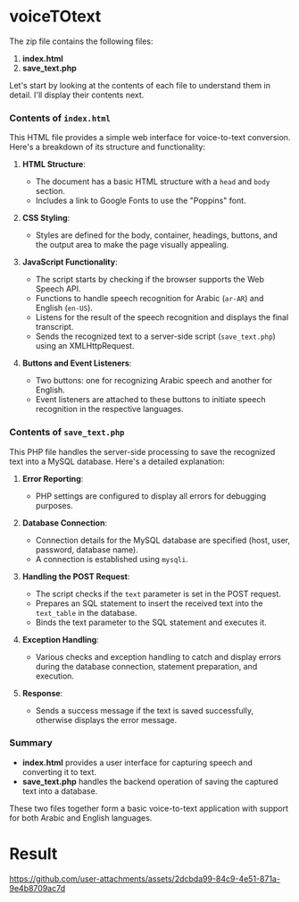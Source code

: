 # voiceTOtext

The zip file contains the following files:

1. **index.html**
2. **save_text.php**

Let's start by looking at the contents of each file to understand them in detail. I'll display their contents next.

### Contents of `index.html`

This HTML file provides a simple web interface for voice-to-text conversion. Here's a breakdown of its structure and functionality:

1. **HTML Structure**:
    - The document has a basic HTML structure with a `head` and `body` section.
    - Includes a link to Google Fonts to use the "Poppins" font.

2. **CSS Styling**:
    - Styles are defined for the body, container, headings, buttons, and the output area to make the page visually appealing.

3. **JavaScript Functionality**:
    - The script starts by checking if the browser supports the Web Speech API.
    - Functions to handle speech recognition for Arabic (`ar-AR`) and English (`en-US`).
    - Listens for the result of the speech recognition and displays the final transcript.
    - Sends the recognized text to a server-side script (`save_text.php`) using an XMLHttpRequest.

4. **Buttons and Event Listeners**:
    - Two buttons: one for recognizing Arabic speech and another for English.
    - Event listeners are attached to these buttons to initiate speech recognition in the respective languages.

### Contents of `save_text.php`

This PHP file handles the server-side processing to save the recognized text into a MySQL database. Here's a detailed explanation:

1. **Error Reporting**:
    - PHP settings are configured to display all errors for debugging purposes.

2. **Database Connection**:
    - Connection details for the MySQL database are specified (host, user, password, database name).
    - A connection is established using `mysqli`.

3. **Handling the POST Request**:
    - The script checks if the `text` parameter is set in the POST request.
    - Prepares an SQL statement to insert the received text into the `text_table` in the database.
    - Binds the text parameter to the SQL statement and executes it.

4. **Exception Handling**:
    - Various checks and exception handling to catch and display errors during the database connection, statement preparation, and execution.

5. **Response**:
    - Sends a success message if the text is saved successfully, otherwise displays the error message.

### Summary

- **index.html** provides a user interface for capturing speech and converting it to text.
- **save_text.php** handles the backend operation of saving the captured text into a database.

These two files together form a basic voice-to-text application with support for both Arabic and English languages.

# Result 

https://github.com/user-attachments/assets/2dcbda99-84c9-4e51-871a-9e4b8709ac7d

